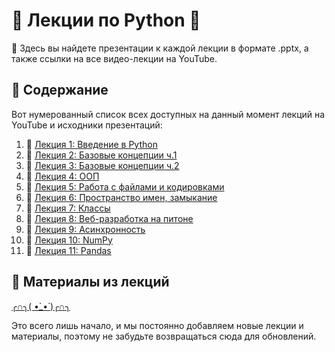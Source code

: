 # 🐍 Лекции по Python 🐍

📘 Здесь вы найдете презентации к каждой лекции в формате .pptx, а также ссылки на все видео-лекции на YouTube.



## 📌 Содержание

Вот нумерованный список всех доступных на данный момент лекций на YouTube и исходники презентаций:

1. 🎥 [Лекция 1: Введение в Python](https://youtu.be/CZ6R5ByPKwg) <br>
1. 🎥 [Лекция 2: Базовые концепции ч.1](https://youtu.be/vLsRzCeJ9YQ) <br>
1. 🎥 [Лекция 3: Базовые концепции ч.2](https://youtu.be/bRL6IRsSkNo) <br>
1. 🎥 [Лекция 4: ООП](https://youtu.be/QXI2CVxAHTg) <br>
1. 🎥 [Лекция 5: Работа с файлами и кодировками](https://youtu.be/HSF0biwZzXI) <br>
1. 🎥 [Лекция 6: Пространство имен, замыкание](https://youtu.be/h_uBCYxlV9U) <br>
1. 🎥 [Лекция 7: Классы](https://youtu.be/LTIC0r964-c) <br>
1. 🎥 [Лекция 8: Веб-разработка на питоне](https://youtu.be/A_8gLAbm2Qw) <br>
1. 🎥 [Лекция 9: Асинхронность](https://youtu.be/ptisj8md_BA) <br>
1. 🎥 [Лекция 10: NumPy](https://youtu.be/zmrMRF8Bdng) <br>
1. 🎥 [Лекция 11: Pandas](https://youtu.be/QU5yYi2dUew) <br>
## 🔗 Материалы из лекций 

[╭∩╮( •̀_•́ )╭∩╮](https://drive.google.com/drive/folders/1QS0-Hl-gtEpLiSpZjKwJS7dLNpsbP0l9?usp=sharing) <br>




Это всего лишь начало, и мы постоянно добавляем новые лекции и материалы, поэтому не забудьте возвращаться сюда для обновлений.

